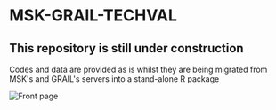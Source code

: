 # MSK-GRAIL-TECHVAL

## This repository is still under construction
Codes and data are provided as is whilst they are being migrated from MSK's and GRAIL's servers into a stand-alone R package

![Front page](https://github.com/ndbrown6/MSK-GRAIL-TECHVAL/blob/master/ext/Figure_5-01.png)
